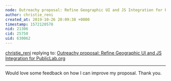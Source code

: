 ```yaml
---
node: Outreachy proposal: Refine Geographic UI and JS Integration for PublicLab.org
author: christie_reni
created_at: 2019-10-26 20:09:38 +0000
timestamp: 1572120578
nid: 21306
cid: 25750
uid: 630062
---
```




[christie_reni](../profile/christie_reni) replying to: [Outreachy proposal: Refine Geographic UI and JS Integration for PublicLab.org](../notes/christie_reni/10-26-2019/outreachy-proposal-refine-geographic-ui-and-js-integration-for-publiclab-org)

----
Would love some feedback on how I can improve my proposal. Thank you.